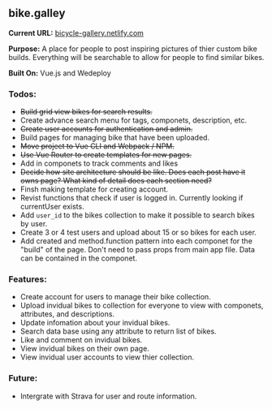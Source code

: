 ## bike.galley

**Current URL:** [bicycle-gallery.netlify.com](https://bicycle-gallery.netlify.com)

**Purpose:** A place for people to post inspiring pictures of thier custom bike builds. Everything will be searchable to allow for people to find similar bikes.

**Built On:** Vue.js and Wedeploy

### Todos:
- ~~Build grid view bikes for search results.~~
- Create advance search menu for tags, componets, description, etc.
- ~~Create user accounts for authentication and admin.~~
- Build pages for managing bike that have been uploaded.
- ~~Move project to Vue CLI and Webpack / NPM.~~ 
- ~~Use Vue Router to create templates for new pages.~~
- Add in componets to track comments and likes
- ~~Decide how site architecture should be like. Does each post have it owns page? What kind of detail does each section need?~~
- Finsh making template for creating account.
- Revist functions that check if user is logged in. Currently looking if currentUser exists.
- Add `user_id` to the bikes collection to make it possible to search bikes by user.
- Create 3 or 4 test users and upload about 15 or so bikes for each user.
- Add created and method.function pattern into each componet for the "build" of the page. Don't need to pass props from main app file. Data can be contained in the componet.


### Features:
- Create account for users to manage their bike collection.
- Upload invidual bikes to collection for everyone to view with componets, attributes, and descriptions.
- Update infomation about your invidual bikes. 
- Search data base using any attribute to return list of bikes.
- Like and comment on invidual bikes.
- View invidual bikes on their own page.
- View invidual user accounts to view thier collection.


### Future:
- Intergrate with Strava for user and route information.


